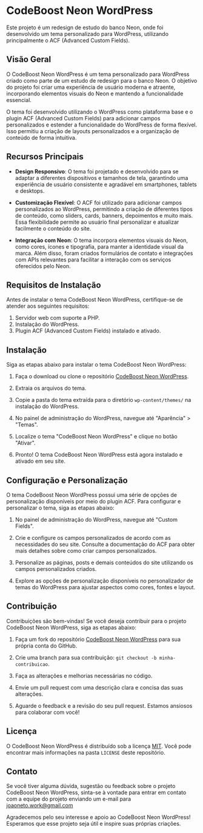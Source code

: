 # CodeBoost Neon WordPress

Este projeto é um redesign de estudo do banco Neon, onde foi desenvolvido um tema personalizado para WordPress, utilizando principalmente o ACF (Advanced Custom Fields).

## Visão Geral

O CodeBoost Neon WordPress é um tema personalizado para WordPress criado como parte de um estudo de redesign para o banco Neon. O objetivo do projeto foi criar uma experiência de usuário moderna e atraente, incorporando elementos visuais do Neon e mantendo a funcionalidade essencial.

O tema foi desenvolvido utilizando o WordPress como plataforma base e o plugin ACF (Advanced Custom Fields) para adicionar campos personalizados e estender a funcionalidade do WordPress de forma flexível. Isso permitiu a criação de layouts personalizados e a organização de conteúdo de forma intuitiva.

## Recursos Principais

- **Design Responsivo**: O tema foi projetado e desenvolvido para se adaptar a diferentes dispositivos e tamanhos de tela, garantindo uma experiência de usuário consistente e agradável em smartphones, tablets e desktops.

- **Customização Flexível**: O ACF foi utilizado para adicionar campos personalizados ao WordPress, permitindo a criação de diferentes tipos de conteúdo, como sliders, cards, banners, depoimentos e muito mais. Essa flexibilidade permite ao usuário final personalizar e atualizar facilmente o conteúdo do site.

- **Integração com Neon**: O tema incorpora elementos visuais do Neon, como cores, ícones e tipografia, para manter a identidade visual da marca. Além disso, foram criados formulários de contato e integrações com APIs relevantes para facilitar a interação com os serviços oferecidos pelo Neon.

## Requisitos de Instalação

Antes de instalar o tema CodeBoost Neon WordPress, certifique-se de atender aos seguintes requisitos:

1. Servidor web com suporte a PHP.
2. Instalação do WordPress.
3. Plugin ACF (Advanced Custom Fields) instalado e ativado.

## Instalação

Siga as etapas abaixo para instalar o tema CodeBoost Neon WordPress:

1. Faça o download ou clone o repositório [CodeBoost Neon WordPress](https://github.com/joaonetogit/codeboost-neon-wordpress).

2. Extraia os arquivos do tema.

3. Copie a pasta do tema extraída para o diretório `wp-content/themes/` na instalação do WordPress.

4. No painel de administração do WordPress, navegue até "Aparência" > "Temas".

5. Localize o tema "CodeBoost Neon WordPress" e clique no botão "Ativar".

6. Pronto! O tema CodeBoost Neon WordPress está agora instalado e ativado em seu site.

## Configuração e Personalização

O tema CodeBoost Neon WordPress possui uma série de opções de personalização disponíveis por meio do plugin ACF. Para configurar e personalizar o tema, siga as etapas abaixo:

1. No painel de administração do WordPress, navegue até "Custom Fields".

2. Crie e configure os campos personalizados de acordo com as necessidades do seu site. Consulte a documentação do ACF para obter mais detalhes sobre como criar campos personalizados.

3. Personalize as páginas, posts e demais conteúdos do site utilizando os campos personalizados criados.

4. Explore as opções de personalização disponíveis no personalizador de temas do WordPress para ajustar aspectos como cores, fontes e layout.

## Contribuição

Contribuições são bem-vindas! Se você deseja contribuir para o projeto CodeBoost Neon WordPress, siga as etapas abaixo:

1. Faça um fork do repositório [CodeBoost Neon WordPress](https://github.com/joaonetogit/codeboost-neon-wordpress) para sua própria conta do GitHub.

2. Crie uma branch para sua contribuição: `git checkout -b minha-contribuicao`.

3. Faça as alterações e melhorias necessárias no código.

4. Envie um pull request com uma descrição clara e concisa das suas alterações.

5. Aguarde o feedback e a revisão do seu pull request. Estamos ansiosos para colaborar com você!

## Licença

O CodeBoost Neon WordPress é distribuído sob a licença [MIT](https://opensource.org/licenses/MIT). Você pode encontrar mais informações na pasta `LICENSE` deste repositório.

## Contato

Se você tiver alguma dúvida, sugestão ou feedback sobre o projeto CodeBoost Neon WordPress, sinta-se à vontade para entrar em contato com a equipe do projeto enviando um e-mail para [joaoneto.work@gmail.com](mailto:joaoneto.work@gmail.com)

Agradecemos pelo seu interesse e apoio ao CodeBoost Neon WordPress! Esperamos que esse projeto seja útil e inspire suas próprias criações.
